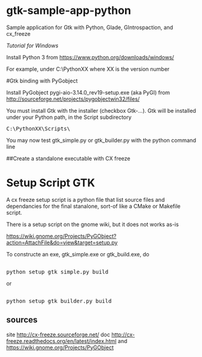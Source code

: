# gtk-sample-app-python
Sample application for Gtk with Python, Glade, GIntrospaction, and cx_freeze

<i>Tutorial for Windows</i>

Install Python 3 from https://www.python.org/downloads/windows/

For example, under  C:\PythonXX where XX is the version number

#Gtk binding with PyGobject

Install PyGobject pygi-aio-3.14.0_rev19-setup.exe (aka PyGI)
from http://sourceforge.net/projects/pygobjectwin32/files/

You must install Gtk with the installer (checkbox Gtk-...).
Gtk will be installed under your Python path, in the Script subdirectory

<pre>
C:\PythonXX\Scripts\
</pre>

You may now test gtk_simple.py or gtk_builder.py with the python command line

##Create a standalone executable with CX freeze

# Setup Script GTK

A cx freeze setup script is a python file that list source files and
dependancies for the final stanalone, sort-of like a CMake or Makefile script. 

There is a setup script on the gnome wiki, but it does not works as-is

https://wiki.gnome.org/Projects/PyGObject?action=AttachFile&do=view&target=setup.py

To constructe an exe, gtk_simple.exe or gtk_build.exe, do

<pre> 
python setup_gtk_simple.py build
</pre>

or

<pre> 
python setup_gtk_builder.py build
</pre>

## sources
site http://cx-freeze.sourceforge.net/
doc  http://cx-freeze.readthedocs.org/en/latest/index.html
and  https://wiki.gnome.org/Projects/PyGObject